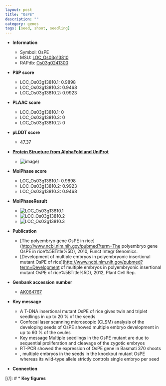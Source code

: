 ```yaml
---
layout: post
title: "OsPE"
description: ""
category: genes
tags: [seed, shoot, seedling]
---
```


* **Information**  
    + Symbol: OsPE  
    + MSU: [LOC_Os03g13810](http://rice.plantbiology.msu.edu/cgi-bin/ORF_infopage.cgi?orf=LOC_Os03g13810)  
    + RAPdb: [Os03g0241300](http://rapdb.dna.affrc.go.jp/viewer/gbrowse_details/irgsp1?name=Os03g0241300)  

* **PSP score**  
    + LOC_Os03g13810.1: 0.9898 
    + LOC_Os03g13810.3: 0.9468 
    + LOC_Os03g13810.2: 0.9923 

* **PLAAC score**  
    + LOC_Os03g13810.1: 0 
    + LOC_Os03g13810.3: 0 
    + LOC_Os03g13810.2: 0 

* **pLDDT score**
    + 47.37

* **[Protein Structure from AlphaFold and UniProt](https://www.uniprot.org/uniprotkb/Q10PA4/entry#structure)**
    + ![image](https://ricepsp.github.io/images/Q1/AF-Q10PA4-F1.png))

* **MolPhase score**
    + LOC_Os03g13810.1: 0.9898
    + LOC_Os03g13810.2: 0.9923
    + LOC_Os03g13810.3: 0.9468

* **MolPhaseResult**
    + ![LOC_Os03g13810.1](https://ricepsp.github.io/pictures/LOC_Os03g/LOC_Os03g13810.1.png)
    + ![LOC_Os03g13810.2](https://ricepsp.github.io/pictures/LOC_Os03g/LOC_Os03g13810.2.png)
    + ![LOC_Os03g13810.3](https://ricepsp.github.io/pictures/LOC_Os03g/LOC_Os03g13810.3.png)

* **Publication**  
    + [The polyembryo gene OsPE in rice](http://www.ncbi.nlm.nih.gov/pubmed?term=The polyembryo gene OsPE in rice%5BTitle%5D), 2010, Funct Integr Genomics.
    + [Development of multiple embryos in polyembryonic insertional mutant OsPE of rice](http://www.ncbi.nlm.nih.gov/pubmed?term=Development of multiple embryos in polyembryonic insertional mutant OsPE of rice%5BTitle%5D), 2012, Plant Cell Rep.

* **Genbank accession number**  
    + [AK064767](http://www.ncbi.nlm.nih.gov/nuccore/AK064767)

* **Key message**  
    + A T-DNA insertional mutant OsPE of rice gives twin and triplet seedlings in up to 20 % of the seeds
    + Confocal laser scanning microscopic (CLSM) analysis of the developing seeds of OsPE showed multiple embryo development in up to 60 % of the ovules
    + Key message Multiple seedlings in the OsPE mutant are due to sequential proliferation and cleavage of the zygotic embryos
    + RT-PCR showed the expression of OsPE gene in Basmati 370 shoots
    + , multiple embryos in the seeds in the knockout mutant OsPE whereas its wild-type allele strictly controls single embryo per seed

* **Connection**  

[//]: # * **Key figures**  


